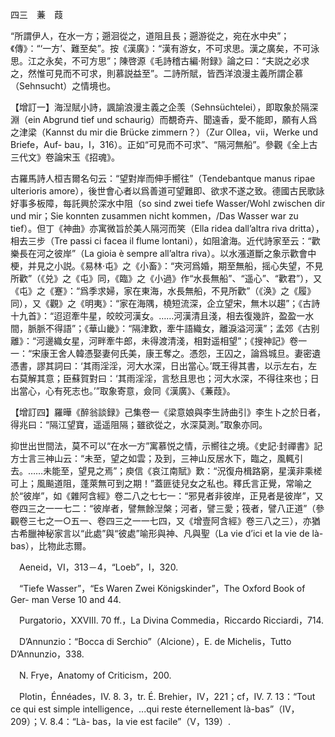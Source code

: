 四三　蒹　葭

“所謂伊人，在水一方；遡洄從之，道阻且長；遡游從之，宛在水中央”；《傳》：“‘一方’、難至矣”。按《漢廣》：“漢有游女，不可求思。漢之廣矣，不可泳思。江之永矣，不可方思”；陳啓源《毛詩稽古編·附録》論之曰：“夫説之必求之，然惟可見而不可求，則慕説益至”。二詩所賦，皆西洋浪漫主義所謂企慕（Sehnsucht）之情境也。

【增訂一】海湼賦小詩，諷諭浪漫主義之企羡（Sehnsüchtelei），即取象於隔深淵（ein Abgrund tief und schaurig）而覩奇卉、聞遠香，愛不能即，願有人爲之津梁（Kannst du mir die Brücke zimmern？）（Zur Ollea，vii，Werke und Briefe，Auf-
bau，I，316）。正如“可見而不可求”、“隔河無船”。參觀《全上古三代文》卷論宋玉《招魂》。

古羅馬詩人桓吉爾名句云：“望對岸而伸手嚮往”（Tendebantque manus ripae ulterioris amore），後世會心者以爲善道可望難即、欲求不遂之致。德國古民歌詠好事多板障，每託興於深水中阻（so sind zwei tiefe Wasser/Wohl zwischen dir und mir；Sie konnten zusammen nicht kommen，/Das Wasser war zu tief）。但丁《神曲》亦寓微旨於美人隔河而笑（Ella ridea dall’altra riva dritta），相去三步（Tre passi ci facea il flume lontani），如阻滄海。近代詩家至云：“歡樂長在河之彼岸”（La gioia è sempre all’altra riva）。以水漲道斷之象示歡會中梗，并見之小説。《易林·屯》之《小畜》：“夾河爲婚，期至無船，摇心失望，不見所歡”（《兑》之《屯》同，《臨》之《小過》作“水長無船”、“遥心”、“歡君”），又《屯》之《蹇》：“爲季求婦，家在東海，水長無船，不見所歡”（《涣》之《履》同），又《觀》之《明夷》：“家在海隅，橈短流深，企立望宋，無木以趨”；《古詩十九首》：“迢迢牽牛星，皎皎河漢女。……河漢清且淺，相去復幾許，盈盈一水間，脈脈不得語”；《華山畿》：“隔津歎，牽牛語織女，離淚溢河漢”；孟郊《古别離》：“河邊織女星，河畔牽牛郎，未得渡清淺，相對遥相望”；《搜神記》卷一一：“宋康王舍人韓憑娶妻何氏美，康王奪之。憑怨，王囚之，論爲城旦。妻密遺憑書，謬其詞曰：‘其雨淫淫，河大水深，日出當心。’既王得其書，以示左右，左右莫解其意；臣蘇賀對曰：‘其雨淫淫，言愁且思也；河大水深，不得往來也；日出當心，心有死志也。’”取象寄意，僉同《漢廣》、《蒹葭》。

【增訂四】羅曄《醉翁談録》己集卷一《梁意娘與李生詩曲引》李生卜之於日者，得兆曰：“隔江望寶，遥遥阻隔；雖欲從之，水深莫測。”取象亦同。

抑世出世間法，莫不可以“在水一方”寓慕悦之情，示嚮往之境。《史記·封禪書》記方士言三神山云：“未至，望之如雲；及到，三神山反居水下，臨之，風輒引去。……未能至，望見之焉”；庾信《哀江南賦》歎：“況復舟楫路窮，星漢非乘槎可上；風飈道阻，蓬萊無可到之期！”蓋匪徒兒女之私也。釋氏言正覺，常喻之於“彼岸”，如《雜阿含經》卷二八之七七一：“邪見者非彼岸，正見者是彼岸”，又卷四三之一一七二：“彼岸者，譬無餘湼槃；河者，譬三愛；筏者，譬八正道”（參觀卷三七之一○五一、卷四三之一一七四，又《增壹阿含經》卷三八之三），亦猶古希臘神秘家言以“此處”與“彼處”喻形與神、凡與聖（La vie d’ici et la vie de là-
bas），比物此志爾。











　Aeneid，VI，313－4，“Loeb”，I，320.

　“Tiefe Wasser”，“Es Waren Zwei Königskinder”，The Oxford Book of Ger-
man Verse 10 and 44.

　Purgatorio，XXVIII. 70 ff.，La Divina Commedia，Riccardo Ricciardi，714.

　D’Annunzio：“Bocca di Serchio”（Alcione），E. de Michelis，Tutto D’Annunzio，338.

　N. Frye，Anatomy of Criticism，200.

　Plotin，Énnéades，IV. 8. 3，tr. É. Brehier，IV，221；cf，IV. 7. 13：“Tout ce qui est simple intelligence，...qui reste éternellement là-bas”（IV，209）；V. 8.4：“Là-
bas，la vie est facile”（V，139）.